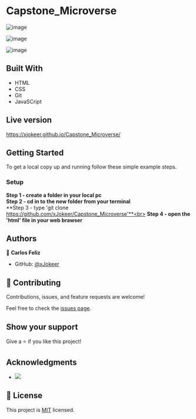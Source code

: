 # Capstone_Microverse


![image](https://user-images.githubusercontent.com/74747182/128095687-b4abd73e-f383-4b99-9824-8e947b4b644d.png)

![image](https://user-images.githubusercontent.com/74747182/128095740-5bb93c39-4fa4-4e43-a5a7-acc9e39c874e.png)

![image](https://user-images.githubusercontent.com/74747182/128095806-c8ce8b50-4896-4f46-8a7a-5b5184e87619.png)





## Built With

- HTML
- CSS
- Git
- JavaSCript

## Live version

https://xjokeer.github.io/Capstone_Microverse/

## Getting Started

To get a local copy up and running follow these simple example steps.

### Setup
**Step 1 - create a folder in your local pc** <br>
**Step 2 - cd in to the new folder from your terminal**<br>
**Step 3 - type 'git clone https://github.com/xJokeer/Capstone_Microverse'**<br>
**Step 4 - open the 'html' file in your web brawser**

## Authors

👤 **Carlos Feliz**

- GitHub: [@xJokeer](https://github.com/xJokeer)

## 🤝 Contributing

Contributions, issues, and feature requests are welcome!

Feel free to check the [issues page](https://github.com/xJokeer/Capstone_Microverse/issues).

## Show your support

Give a ⭐️ if you like this project!

## Acknowledgments
- ![](https://img.shields.io/badge/Microverse-blueviolet)

## 📝 License

This project is [MIT](https://github.com/git/git-scm.com/blob/main/MIT-LICENSE.txt) licensed.